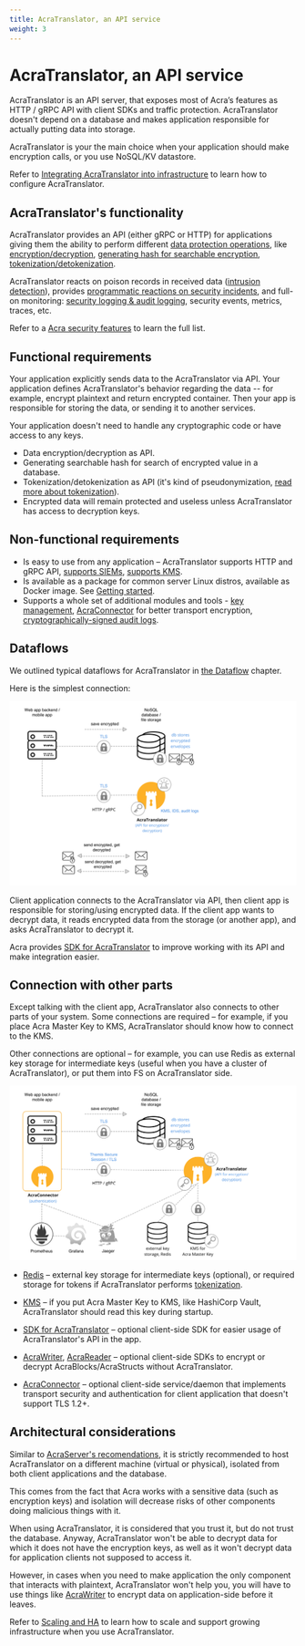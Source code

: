 ```yaml
---
title: AcraTranslator, an API service
weight: 3
---
```


# AcraTranslator, an API service

AcraTranslator is an API server, that exposes most of Acra’s features as HTTP / gRPC API with client SDKs and traffic protection. AcraTranslator doesn't depend on a database and makes application responsible for actually putting data into storage.

AcraTranslator is your the main choice when your application should make encryption calls, or you use NoSQL/KV datastore.

Refer to [Integrating AcraTranslator into infrastructure](/acra/guides/integrating-acra-translator-into-new-infrastructure/) to learn how to configure AcraTranslator.


## AcraTranslator's functionality

AcraTranslator provides an API (either gRPC or HTTP) for applications giving them the ability to perform different [data protection operations](/acra/acra-in-depth/security-features/), like [encryption/decryption](/acra/security-controls/encryption), [generating hash for searchable encryption](/acra/security-controls/searchable-encryption/), [tokenization/detokenization](/acra/security-controls/tokenization/). 

AcraTranslator reacts on poison records in received data ([intrusion detection](/acra/security-controls/intrusion-detection/)), provides [programmatic reactions on security incidents](/acra/security-controls/security-logging-and-events/programmatic-reactions/), and full-on monitoring: [security logging & audit logging](/acra/security-controls/security-logging-and-events/), security events, metrics, traces, etc.

Refer to a [Acra security features](/acra/acra-in-depth/security-features/) to learn the full list.


## Functional requirements

Your application explicitly sends data to the AcraTranslator via API. Your application defines AcraTranslator's behavior regarding the data -- for example, encrypt plaintext and return encrypted container. Then your app is responsible for storing the data, or sending it to another services.

Your application doesn't need to handle any cryptographic code or have access to any keys.

* Data encryption/decryption as API.
* Generating searchable hash for search of encrypted value in a database.
* Tokenization/detokenization as API (it's kind of pseudonymization, [read more about tokenization](/acra/security-controls/tokenization/)).
* Encrypted data will remain protected and useless unless AcraTranslator has access to decryption keys.


## Non-functional requirements

* Is easy to use from any application – AcraTranslator supports HTTP and gRPC API, [supports SIEMs](/acra/security-controls/security-logging-and-events/siem-soc-integration/), [supports KMS](/acra/configuring-maintaining/key-storing/kms-integration/).
* Is available as a package for common server Linux distros, available as Docker image. See [Getting started](/acra/getting-started/).
* Supports a whole set of additional modules and tools - [key management](/acra/security-controls/key-management/), [AcraConnector](/acra/security-controls/transport-security/acra-connector) for better transport encryption, [cryptographically-signed audit logs](/acra/security-controls/security-logging-and-events/audit-logging/).


## Dataflows

We outlined typical dataflows for AcraTranslator in [the Dataflow](/acra/acra-in-depth/data-flow/#simplest-version-with-api-service) chapter.

Here is the simplest connection:

![](/files/acra/app-at-app-db.png)


Client application connects to the AcraTranslator via API, then client app is responsible for storing/using encrypted data. If the client app wants to decrypt data, it reads encrypted data from the storage (or another app), and asks AcraTranslator to decrypt it.

Acra provides [SDK for AcraTranslator](/acra/acra-in-depth/architecture/sdks/acratranslator-sdk/) to improve working with its API and make integration easier.


## Connection with other parts

Except talking with the client app, AcraTranslator also connects to other parts of your system. Some connections are required – for example, if you place Acra Master Key to KMS, AcraTranslator should know how to connect to the KMS.

Other connections are optional – for example, you can use Redis as external key storage for intermediate keys (useful when you have a cluster of AcraTranslator), or put them into FS on AcraTranslator side.

![](/files/acra/at-and-all-their-friends.png)


* [Redis](/acra/acra-in-depth/architecture/key-storage-and-kms/key-storage/) – external key storage for intermediate keys (optional), or required storage for tokens if AcraTranslator performs [tokenization](/acra/security-controls/tokenization/).

* [KMS](/acra/acra-in-depth/architecture/key-storage-and-kms/kms/) – if you put Acra Master Key to KMS, like HashiCorp Vault, AcraTranslator should read this key during startup.

* [SDK for AcraTranslator](/acra/acra-in-depth/architecture/sdks/acratranslator-sdk/) – optional client-side SDK for easier usage of AcraTranslator's API in the app.

* [AcraWriter](/acra/acra-in-depth/architecture/sdks/acrawriter/), [AcraReader](/acra/acra-in-depth/architecture/sdks/acrareader/) – optional client-side SDKs to encrypt or decrypt AcraBlocks/AcraStructs without AcraTranslator.

* [AcraConnector](/acra/security-controls/transport-security/acra-connector) – optional client-side service/daemon that implements transport security and authentication for client application that doesn't support TLS 1.2+.


## Architectural considerations

Similar to [AcraServer's recomendations](/acra/acra-in-depth/architecture/acraserver/#what-are-architectural-considerations), it is strictly recommended to host AcraTranslator on a different machine (virtual or physical),
isolated from both client applications and the database.

This comes from the fact that Acra works with a sensitive data (such as encryption keys) and isolation
will decrease risks of other components doing malicious things with it.

When using AcraTranslator, it is considered that you trust it, but do not trust the database.
Anyway, AcraTranslator won't be able to decrypt data for which it does not have the encryption keys,
as well as it won't decrypt data for application clients not supposed to access it.

However, in cases when you need to make application the only component that interacts with plaintext,
AcraTranslator won't help you, you will have to use things like [AcraWriter](/acra/acra-in-depth/architecture/sdks/acrawriter/) to encrypt data on application-side before it leaves.

Refer to [Scaling and HA](/acra/acra-in-depth/scaling-and-high-availability/) to learn how to scale and support growing infrastructure when you use AcraTranslator.
